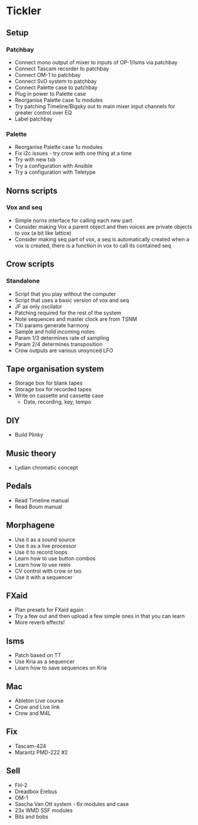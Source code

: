 # Tickler

## Setup
### Patchbay
- Connect mono output of mixer to inputs of OP-1/Isms via patchbay
- Connect Tascam recorder to patchbay
- Connect OM-1 to patchbay
- Connect SvO system to patchbay
- Connect Palette case to patchbay
- Plug in power to Palette case
- Reorganise Palette case 1u modules
- Try patching Timeline/Bigsky out to main mixer input channels for greater control over EQ
- Label patchbay

### Palette
- Reorganise Palette case 1u modules
- Fix i2c issues - try crow with one thing at a time
- Try with new txb
- Try a configuration with Ansible
- Try a configuration with Teletype

## Norns scripts
### Vox and seq
- Simple norns interface for calling each new part
- Consider making Vox a parent object and then voices are private objects to vox (a bit like lattice)
- Consider making seq part of vox, a seq is automatically created when a vox is created, there is a function in vox to call its contained seq

## Crow scripts
### Standalone
- Script that you play without the computer
- Script that uses a basic version of vox and seq
- JF as only oscilator
- Patching required for the rest of the system
- Note sequences and master clock are from TSNM
- TXi params generate harmony
- Sample and hold incoming notes
- Param 1/3 determines rate of sampling
- Param 2/4 determines transposition
- Crow outputs are various unsynced LFO

## Tape organisation system
- Storage box for blank tapes
- Storage box for recorded tapes
- Write on cassette and cassette case
  - Date, recording, key, tempo

## DIY
- Build Plinky

## Music theory
- Lydian chromatic concept

## Pedals
- Read Timeline manual
- Read Boum manual

## Morphagene
- Use it as a sound source
- Use it as a live processor
- Use it to record loops
- Learn how to use button combos
- Learn how to use reels
- CV control with crow or txo
- Use it with a sequencer

## FXaid
- Plan presets for FXaid again 
- Try a few out and then upload a few simple ones in that you can learn 
- More reverb effects! 

## Isms
- Patch based on TT
- Use Kria as a sequencer
- Learn how to save sequences on Kria

## Mac
- Ableton Live course
- Crow and Live link
- Crow and M4L

## Fix
- Tascam-424
- Marantz PMD-222 #2

## Sell
- FH-2
- Dreadbox Erebus
- OM-1  
- Sascha Van Ott system - 6x modules and case
- 23x WMD SSF modules
- Bits and bobs           
